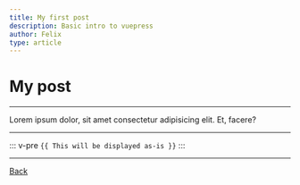 ```yaml
---
title: My first post
description: Basic intro to vuepress
author: Felix
type: article
---
```


# My post
---
Lorem ipsum dolor, sit amet consectetur adipisicing elit. Et, facere?

---
::: v-pre
`{{ This will be displayed as-is }}`
:::



---
[Back](/blog/)

